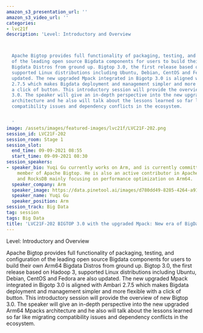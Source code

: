 ```yaml
---
amazon_s3_presentation_url: ''
amazon_s3_video_url: ''
categories:
- lvc21f
description: 'Level: Introductory and Overview 



  Apache Bigtop provides full functionality of packaging, testing, and configuration
  of the leading open source Bigdata components for users to build their own Arm64
  Bigdata Distros from ground up. Bigtop 3.0, the first release based on Hadoop 3,
  supported Linux distributions including Ubuntu, Debian, CentOS and Fedora are also
  updated. The new upgraded Mpack integrated in Bigotp 3.0 is aligned with Ambari
  2.7.5 which makes Bigdata deployment and management simpler and more flexible with
  a click of button. This introductory session will provide the overview of new Bigtop
  3.0. The speaker will give an in-depth perspective into the new upgraded Arm64 Mpacks
  architecture and he also will talk about the lessons learned so far like migrating
  compatibility issues and dependency conflicts in the ecosystem.


  '
image: /assets/images/featured-images/lvc21f/LVC21F-202.png
session_id: LVC21F-202
session_room: Stage 1
session_slot:
  end_time: 09-09-2021 08:55
  start_time: 09-09-2021 08:30
session_speakers:
- speaker_bio: Yuqi Gu currently works on Arm, and is currently committer and PMC
    member of Apache Bigtop. He is also an active contributor in Apache Arrow, MariaDB
    and RocksDB mainly focusing on performance optimization on Arm64.
  speaker_company: Arm
  speaker_image: https://data.pinetool.ai/images/d780dd49-8285-4264-a911-5677a4631615.png
  speaker_name: Yuqi Gu
  speaker_position: Arm
session_track: Big Data
tag: session
tags: Big Data
title: 'LVC21F-202 BIGTOP 3.0 with the upgraded Mpack: New era of BigData Distribution'
---
```


Level: Introductory and Overview 


Apache Bigtop provides full functionality of packaging, testing, and configuration of the leading open source Bigdata components for users to build their own Arm64 Bigdata Distros from ground up. Bigtop 3.0, the first release based on Hadoop 3, supported Linux distributions including Ubuntu, Debian, CentOS and Fedora are also updated. The new upgraded Mpack integrated in Bigotp 3.0 is aligned with Ambari 2.7.5 which makes Bigdata deployment and management simpler and more flexible with a click of button. This introductory session will provide the overview of new Bigtop 3.0. The speaker will give an in-depth perspective into the new upgraded Arm64 Mpacks architecture and he also will talk about the lessons learned so far like migrating compatibility issues and dependency conflicts in the ecosystem.